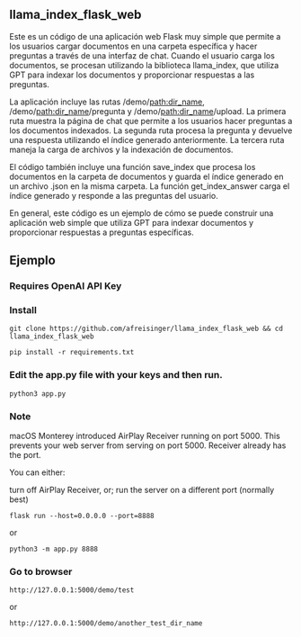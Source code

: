 
## llama_index_flask_web

Este es un código de una aplicación web Flask muy simple que permite a los usuarios cargar documentos en una carpeta específica y hacer preguntas a través de una interfaz de chat. Cuando el usuario carga los documentos, se procesan utilizando la biblioteca llama_index, que utiliza GPT para indexar los documentos y proporcionar respuestas a las preguntas.

La aplicación incluye las rutas /demo/<path:dir_name>, /demo/<path:dir_name>/pregunta y /demo/<path:dir_name>/upload. La primera ruta muestra la página de chat que permite a los usuarios hacer preguntas a los documentos indexados. La segunda ruta procesa la pregunta y devuelve una respuesta utilizando el índice generado anteriormente. La tercera ruta maneja la carga de archivos y la indexación de documentos.

El código también incluye una función save_index que procesa los documentos en la carpeta de documentos y guarda el índice generado en un archivo .json en la misma carpeta. La función get_index_answer carga el índice generado y responde a las preguntas del usuario.

En general, este código es un ejemplo de cómo se puede construir una aplicación web simple que utiliza GPT para indexar documentos y proporcionar respuestas a preguntas específicas.


## Ejemplo

### Requires OpenAI API Key

### Install

```
git clone https://github.com/afreisinger/llama_index_flask_web && cd llama_index_flask_web
```

```
pip install -r requirements.txt

```

### Edit the app.py file with your keys and then run.

```
python3 app.py

```
### Note
macOS Monterey introduced AirPlay Receiver running on port 5000. This prevents your web server from serving on port 5000. Receiver already has the port.

You can either:

turn off AirPlay Receiver, or;
run the server on a different port (normally best)

```
flask run --host=0.0.0.0 --port=8888
```
or
```
python3 -m app.py 8888
```



### Go to browser

```
http://127.0.0.1:5000/demo/test
```
or
```
http://127.0.0.1:5000/demo/another_test_dir_name
```